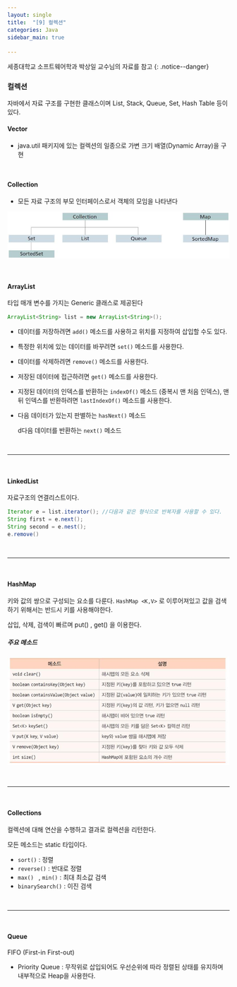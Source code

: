 ```yaml
---
layout: single
title:  "[9] 컬렉션"
categories: Java
sidebar_main: true

---
```


세종대학교 소프트웨어학과 박상일 교수님의 자료를 참고
{: .notice--danger}


### 컬렉션

자바에서 자료 구조를 구현한 클래스이며 List, Stack, Queue, Set, Hash Table 등이 있다.

#### Vector

- java.util 패키지에 있는 컬렉션의 일종으로 가변 크기 배열(Dynamic Array)을 구현

<br/>

#### Collection

- 모든 자료 구조의 부모 인터페이스로서 객체의 모임을 나타낸다

![collection](/assets/images/20240307/collection.jpg)

<br/>

#### ArrayList

타입 매개 변수를 가지는 Generic 클래스로 제공된다

```java
ArrayList<String> list = new ArrayList<String>();
```

- 데이터를 저장하려면 `add()` 메소드를 사용하고 위치를 지정하여 삽입할 수도 있다.

- 특정한 위치에 있는 데이터를 바꾸려면 `set()` 메소드를 사용한다.
- 데이터를 삭제하려면 `remove()` 메소드를 사용한다.
- 저장된 데이터에 접근하려면 `get()` 메소드를 사용한다.

- 지정된 데이터의 인덱스를 반환하는 `indexOf()` 메소드 (중복시 맨 처음 인덱스), 맨 뒤 인덱스를 반환하려면 `lastIndexOf()` 메소드를 사용한다.

- 다음 데이터가 있는지 판별하는 `hasNext()` 메소드

  d다음 데이터를 반환하는 `next()` 메소드

<br/>

<hr/>

<br/>

#### LinkedList

자료구조의 연결리스트이다. 

```java
Iterator e = list.iterator(); //다음과 같은 형식으로 반복자를 사용할 수 있다.
String first = e.next();
String second = e.nest();
e.remove()
```

<br/>

<hr/>

<br/>

#### HashMap 

키와 값의 쌍으로 구성되는 요소를 다룬다. `HashMap <K,V>` 로 이루어져있고 값을 검색하기 위해서는 반드시 키를 사용해야한다.

삽입, 삭제, 검색이 빠르며 put() , get() 을 이용한다.

##### 주요 메소드

![hash](/assets/images/20240312/hashmap.jpg)

<br/>

<hr/>

<br/>

#### Collections

컬렉션에 대해 연산을 수행하고 결과로 컬렉션을 리턴한다.

모든 메소드는 static 타입이다.

- `sort()` : 정렬
- `reverse()` : 반대로 정렬
- `max() ` , `min()` : 최대 최소값 검색
- `binarySearch()` : 이진 검색

<br/>

<hr/>

<br/>

#### Queue

FIFO (First-in First-out)

- Priority Queue : 무작위로 삽입되어도 우선순위에 따라 정렬된 상태를 유지하며 내부적으로 Heap을 사용한다. 

